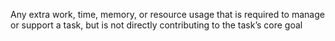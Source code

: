 Any extra work, time, memory, or resource usage that is required to manage or support a task, but is not directly contributing to the task’s core goal